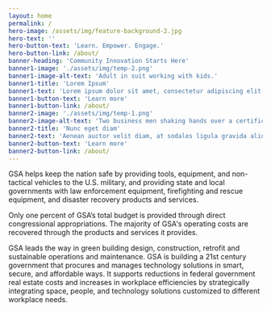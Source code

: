 ```yaml
---
layout: home
permalink: /
hero-image: /assets/img/feature-background-2.jpg
hero-text: ''
hero-button-text: 'Learn. Empower. Engage.'
hero-button-link: /about/
banner-heading: 'Community Innovation Starts Here'
banner1-image: './assets/img/temp-2.png'
banner1-image-alt-text: 'Adult in suit working with kids.'
banner1-title: 'Lorem Ipsum'
banner1-text: 'Lorem ipsum dolor sit amet, consectetur adipiscing elit. Proin ut consequat eros. Cras fringilla viverra orci, eu rutrum nunc auctor et. Aenean sit amet varius ante, ac tempus ex.'
banner1-button-text: 'Learn more'
banner1-button-link: /about/
banner2-image: './assets/img/temp-1.png'
banner2-image-alt-text: 'Two business men shaking hands over a certificate.'
banner2-title: 'Nunc eget diam'
banner2-text: 'Aenean auctor velit diam, at sodales ligula gravida aliquet. Vestibulum id finibus urna. Nulla vulputate eu magna nec condimentum.'
banner2-button-text: 'Learn more'
banner2-button-link: /about/
---
```

GSA helps keep the nation safe by providing tools, equipment, and non-tactical vehicles to the U.S. military, and providing state and local governments with law enforcement equipment, firefighting and rescue equipment, and disaster recovery products and services.

Only one percent of GSA’s total budget is provided through direct congressional appropriations. The majority of GSA's operating costs are recovered through the products and services it provides.

GSA leads the way in green building design, construction, retrofit and sustainable operations and maintenance. GSA is building a 21st century government that procures and manages technology solutions in smart, secure, and affordable ways. It supports reductions in federal government real estate costs and increases in workplace efficiencies by strategically integrating space, people, and technology solutions customized to different workplace needs.